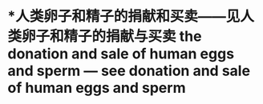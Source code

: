 # \*人类卵子和精子的捐献和买卖——见人类卵子和精子的捐献与买卖 the donation and sale of human eggs and sperm — see donation and sale of human eggs and sperm

